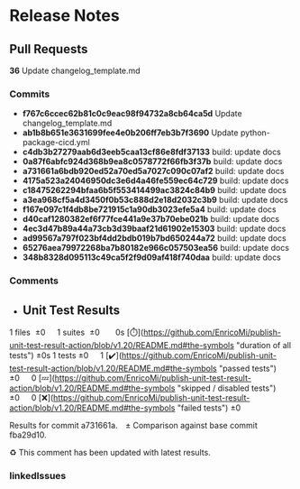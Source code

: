 # Release Notes

## Pull Requests
**36** Update changelog_template.md
### Commits
  - **f767c6ccec62b81c0c9eac98f94732a8cb64ca5d** Update changelog_template.md
  - **ab1b8b651e3631699fee4e0b206ff7eb3b7f3690** Update python-package-cicd.yml
  - **c4db3b27279aab6d3eeb5caa13cf86e8fdf37133** build: update docs
  - **0a87f6abfc924d368b9ea8c0578772f66fb3f37b** build: update docs
  - **a731661a6bdb920ed52a70ed5a7027c090c07af2** build: update docs
  - **4175a523a24046950dc3e6d4a46fe559ec64c729** build: update docs
  - **c18475262294bfaa6b5f553414499ac3824c84b9** build: update docs
  - **a3ea968cf5a4d3450f0b53c888d2e18d2032c3b9** build: update docs
  - **f167e097c1f4db8be721915c1a90db3023efe5a4** build: update docs
  - **d40caf1280382ef6f77fce441a9e37b70ebe021b** build: update docs
  - **4ec3d47b89a44a73cb3d39baaf21d61902e15303** build: update docs
  - **ad99567a797f023bf4dd2bdb019b7bd650244a72** build: update docs
  - **65276aea79972268ba7b80182e966c057503ea56** build: update docs
  - **348b8328d095113c49ca5f2f9d09af418f740daa** build: update docs
### Comments
 - ## Unit Test Results
1 files  ±0  1 suites  ±0   0s [:stopwatch:](https://github.com/EnricoMi/publish-unit-test-result-action/blob/v1.20/README.md#the-symbols &quot;duration of all tests&quot;) ±0s
1 tests ±0  1 [:heavy_check_mark:](https://github.com/EnricoMi/publish-unit-test-result-action/blob/v1.20/README.md#the-symbols &quot;passed tests&quot;) ±0  0 [:zzz:](https://github.com/EnricoMi/publish-unit-test-result-action/blob/v1.20/README.md#the-symbols &quot;skipped / disabled tests&quot;) ±0  0 [:x:](https://github.com/EnricoMi/publish-unit-test-result-action/blob/v1.20/README.md#the-symbols &quot;failed tests&quot;) ±0 

Results for commit a731661a. ± Comparison against base commit fba29d10.

:recycle: This comment has been updated with latest results.

### linkedIssues
    
